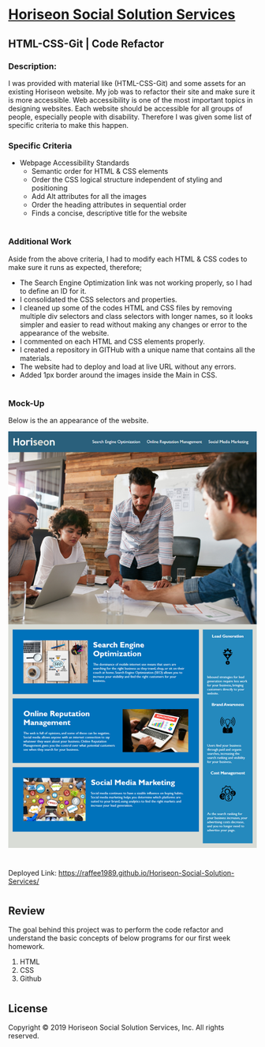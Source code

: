 # [Horiseon Social Solution Services](https://raffee1989.github.io/Horiseon-Social-Solution-Services/"Horiseon-Social-Solution-Services")
## HTML-CSS-Git | Code Refactor
### Description:
I was provided with material like (HTML-CSS-Git) and some assets for an existing Horiseon website. My job was to refactor their site and make sure it is more accessible. Web accessibility is one of the most important topics in designing websites. Each website should be accessible for all  groups of people, especially people with disability. Therefore I was given some list of specific criteria to make this happen. 

 ### Specific Criteria 
* Webpage Accessibility Standards
    * Semantic order for HTML & CSS elements
    * Order the CSS logical structure independent of styling and positioning
    * Add Alt attributes for all the images
    * Order the heading attributes in sequential order
    * Finds a concise, descriptive title for the website
#

### Additional Work
Aside from the above criteria, I had to modify each HTML & CSS codes to make sure it runs as expected, therefore; 
* The Search Engine Optimization link was not working properly, so I had to define an ID for it. 
* I consolidated the CSS selectors and properties. 
* I cleaned up some of the codes HTML and CSS files by removing multiple div selectors and class selectors with longer names, so it looks simpler and easier to read without making any changes or error to the appearance of the website. 
* I commented on each HTML and CSS elements properly. 
* I created a repository in GITHub with a unique name that contains all the materials.
* The website had to deploy and load at live URL without any errors. 
* Added 1px border around the images inside the Main in CSS.
 #
### Mock-Up
Below is the an appearance of the website. 

![Horiseon Webpage](assets/images/horiseon.png)
#
Deployed Link: https://raffee1989.github.io/Horiseon-Social-Solution-Services/
#
## Review
The goal behind this project was to perform the code refactor and understand the basic concepts of below programs for our first week homework.  

1. HTML 
1. CSS 
1. Github
#
## License
Copyright © 2019 Horiseon Social Solution Services, Inc. All rights reserved.

